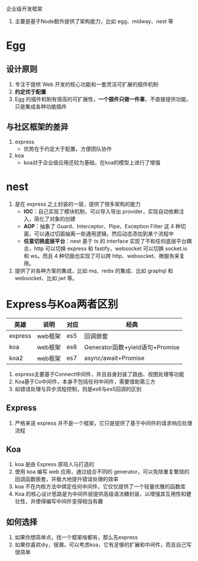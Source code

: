 企业级开发框架

1. 主要是基于Node额外提供了架构能力，比如 egg、midway、nest 等

# Egg

## 设计原则

1. 专注于提供 Web 开发的核心功能和一套灵活可扩展的插件机制
2. **约定优于配置**
3. Egg 的插件机制有很高的可扩展性，**一个插件只做一件事**，不直接提供功能，只是集成各种功能插件

## 与社区框架的差异

1. express
   - 优势在于约定大于配置，方便团队协作
2. koa
   - koa对于企业级应用还较为基础，在koa的模型上进行了增强



# nest

1. 是在 express 之上封装的一层，提供了很多架构的能力
   - **IOC**：自己实现了模块机制，可以导入导出 provider，实现自动依赖注入，简化了对象的创建
   - **AOP**：抽象了 Guard、Interceptor、Pipe、Exception Filter 这 4 种切面，可以通过切面抽离一些通用逻辑，然后动态添加到某个流程中
   - **任意切换底层平台**：nest 基于 ts 的 interface 实现了不和任何底层平台耦合，http 可以切换 express 和 fastify，websocket 可以切换 socket.io 和 ws。而且 4 种切面也实现了可以跨 http、websocket、微服务来复用。
2. 提供了对各种方案的集成，比如 mq、redis 的集成、比如 graphql 和 websocket、比如 jwt 等。

# Express与Koa两者区别

| 英雄    | 说明    | 对应 | 经典                            |
| ------- | ------- | ---- | ------------------------------- |
| express | web框架 | es5  | 回调嵌套                        |
| koa     | web框架 | es6  | Generator函数+yield语句+Promise |
| koa2    | web框架 | es7  | async/await+Promise             |

1. express主要基于Connect中间件，并且自身封装了路由、视图处理等功能
2. Koa基于Co中间件，本身不包括任何中间件，需要借助第三方
3. 如错误处理与异步流程控制，则是es6与es5回调的区别

## Express

1. 严格来说 express 并不是一个框架，它只是提供了基于中间件的请求响应处理流程

## Koa

1. koa 是由 Express 原班人马打造的
2. 使用 koa 编写 web 应用，通过组合不同的 generator，可以免除重复繁琐的回调函数嵌套，并极大地提升错误处理的效率
3. koa 不在内核方法中绑定任何中间件，它仅仅提供了一个轻量优雅的函数库
4. Koa 的核心设计思路是为中间件层提供高级语法糖封装，以增强其互用性和健壮性，并使得编写中间件变得相当有趣

## 如何选择

1. 如果你想简单点，找一个框架啥都有，那么先express
2. 如果你喜欢diy，很潮，可以考虑koa，它有足够的扩展和中间件，而且自己写很简单

